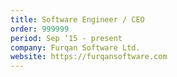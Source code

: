 ```yaml
---
title: Software Engineer / CEO
order: 999999
period: Sep ‘15 - present
company: Furqan Software Ltd.
website: https://furqansoftware.com
---
```

